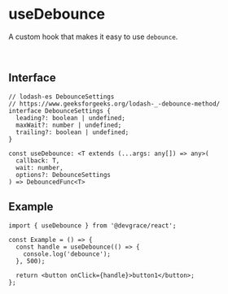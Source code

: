 # useDebounce
A custom hook that makes it easy to use `debounce`.

<br />

## Interface
```tsx
// lodash-es DebounceSettings
// https://www.geeksforgeeks.org/lodash-_-debounce-method/
interface DebounceSettings {
  leading?: boolean | undefined;
  maxWait?: number | undefined;
  trailing?: boolean | undefined;
}

const useDebounce: <T extends (...args: any[]) => any>(
  callback: T, 
  wait: number, 
  options?: DebounceSettings
) => DebouncedFunc<T>
```

## Example

```tsx
import { useDebounce } from '@devgrace/react';

const Example = () => {
  const handle = useDebounce(() => {
    console.log('debounce');
  }, 500);

  return <button onClick={handle}>button1</button>;
};
